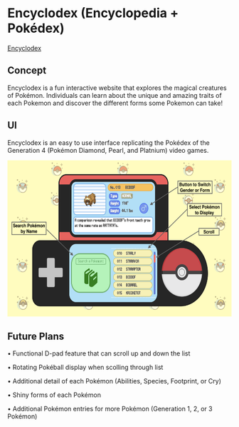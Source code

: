 # Encyclodex (Encyclopedia + Pokédex)
[Encyclodex](https://brandon-a-ng.github.io/Encyclodex/)
## Concept
Encyclodex is a fun interactive website that explores the magical creatures of Pokémon. Individuals can learn about the unique and amazing traits of each Pokemon and discover the different forms some Pokemon can take!

## UI
Encyclodex is an easy to use interface replicating the Pokédex of the Generation 4 (Pokémon Diamond, Pearl, and Platnium) video games.

<img src= "images/readme-images/UI.png" height="350">

## Future Plans
• Functional D-pad feature that can scroll up and down the list

• Rotating Pokéball display when scolling through list

• Additional detail of each Pokémon (Abilities, Species, Footprint, or Cry)

• Shiny forms of each Pokémon

• Additional Pokémon entries for more Pokémon (Generation 1, 2, or 3 Pokémon)
